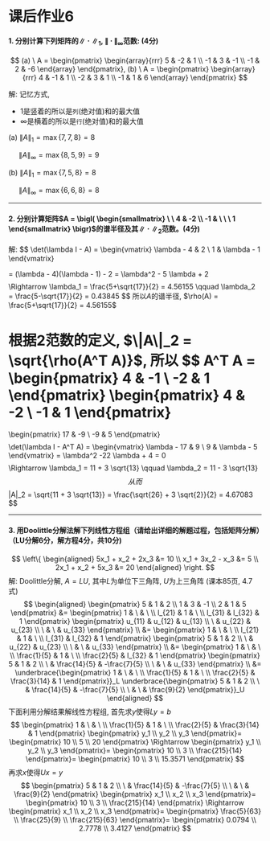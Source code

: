 # 课后作业6

#### 1. 分别计算下列矩阵的$\|\cdot\|_1$, $\|\cdot\|_\infty$范数: (4分)
$$
(a) \  A =
\begin{pmatrix}
    \begin{array}{rrr}
        5 & -2 & 1 \\
        -1 & 3 & -1 \\
        -1 & 2 & -6
    \end{array}
\end{pmatrix},
(b) \  A =
\begin{pmatrix}
    \begin{array}{rrr}
        4 & -1 & 1 \\
        -2 & 3 & 1 \\
        -1 & 1 & 6
    \end{array}
\end{pmatrix}
$$

解: 记忆方式,
* 1是竖着的所以是`列`(绝对值)和的最大值
* $\infty$是横着的所以是`行`(绝对值)和的最大值

(a) $\|A\|_1 = \max\{7, 7, 8\} = 8$

$\ \quad\|A\|_\infty = \max\{8, 5, 9\} = 9$

(b) $\|A\|_1 = \max\{7, 5, 8\} = 8$

$\ \quad\|A\|_\infty = \max\{6, 6, 8\} = 8$

---

#### 2. 分别计算矩阵$A = \bigl( \begin{smallmatrix} \ \ 4 & -2 \\ -1 & \ \ \ 1 \end{smallmatrix} \bigr)$的谱半径及其$\|\cdot\|_2$范数。(4分)
解:
$$
\det(\lambda I - A) =
\begin{vmatrix}
    \lambda - 4 & 2 \\
    1 & \lambda - 1
\end{vmatrix}

= (\lambda - 4)(\lambda - 1) - 2 = \lambda^2 - 5 \lambda + 2
$$
$$
\Rightarrow \lambda_1 = \frac{5+\sqrt{17}}{2} = 4.56155 \qquad \lambda_2 = \frac{5-\sqrt{17}}{2} = 0.43845
$$
所以$A$的谱半径, $\rho(A) = \frac{5+\sqrt{17}}{2} = 4.56155$

根据2范数的定义, $\|A\|_2 = \sqrt{\rho(A^T A)}$, 所以
$$
A^T A =
\begin{pmatrix}
    4 & -1 \\
    -2 & 1
\end{pmatrix}
\begin{pmatrix}
    4 & -2 \\
    -1 & 1
\end{pmatrix}
=
\begin{pmatrix}
    17 & -9 \\
    -9 & 5
\end{pmatrix}
$$
$$
\det(\lambda I - A^T A) =
\begin{vmatrix}
    \lambda - 17 & 9    \\
    9 & \lambda - 5
\end{vmatrix}
= \lambda^2 -22 \lambda + 4 = 0
$$
$$
\Rightarrow \lambda_1 = 11 + 3 \sqrt{13} \qquad \lambda_2 = 11 - 3 \sqrt{13}
$$
从而
$$
\|A\|_2 = \sqrt{11 + 3 \sqrt{13}} = \frac{\sqrt{26} + 3 \sqrt{2}}{2} = 4.67083
$$

---

#### 3. 用Doolittle分解法解下列线性方程组（请给出详细的解题过程，包括矩阵分解）（LU分解6分，解方程4分，共10分)
$$
\left\{
    \begin{aligned}
        5x_1 + x_2 + 2x_3 &= 10 \\
        x_1 + 3x_2 - x_3 &= 5 \\
        2x_1 + x_2 + 5x_3 &= 20
    \end{aligned}
\right.
$$
解: Doolittle分解, $A = LU$, 其中$L$为单位下三角阵, $U$为上三角阵 (课本85页, 4.7式)
$$
\begin{aligned}
    \begin{pmatrix}
        5 & 1 & 2 \\
        1 & 3 & -1 \\
        2 & 1 & 5
    \end{pmatrix}
    &=
    \begin{pmatrix}
        1 & \  & \  \\
        l_{21} & 1 & \  \\
        l_{31} & l_{32} & 1
    \end{pmatrix}
    \begin{pmatrix}
        u_{11} & u_{12} & u_{13} \\
        \   & u_{22} & u_{23} \\
        \   & \   & u_{33}
    \end{pmatrix} \\
    &=
    \begin{pmatrix}
        1 & \  & \  \\
        l_{21} & 1 & \  \\
        l_{31} & l_{32} & 1
    \end{pmatrix}
    \begin{pmatrix}
        5   & 1   & 2 \\
        \   & u_{22} & u_{23} \\
        \   & \   & u_{33}
    \end{pmatrix} \\
    &=
    \begin{pmatrix}
        1 & \  & \  \\
        \frac{1}{5} & 1 & \  \\
        \frac{2}{5} & l_{32} & 1
    \end{pmatrix}
    \begin{pmatrix}
        5   & 1   & 2 \\
        \   & \frac{14}{5} & -\frac{7}{5} \\
        \   & \   & u_{33}
    \end{pmatrix} \\
    &=
    \underbrace{\begin{pmatrix}
        1 & \  & \  \\
        \frac{1}{5} & 1 & \  \\
        \frac{2}{5} & \frac{3}{14} & 1
    \end{pmatrix}}_L
    \underbrace{\begin{pmatrix}
        5   & 1   & 2 \\
        \   & \frac{14}{5} & -\frac{7}{5} \\
        \   & \   & \frac{9}{2}
    \end{pmatrix}}_U
\end{aligned}
$$
下面利用分解结果解线性方程组, 首先求$y$使得$Ly=b$
$$
\begin{pmatrix}
    1 & \  & \  \\
    \frac{1}{5} & 1 & \  \\
    \frac{2}{5} & \frac{3}{14} & 1
\end{pmatrix}
\begin{pmatrix}
    y_1 \\
    y_2 \\
    y_3
\end{pmatrix}=
\begin{pmatrix}
    10 \\
    5 \\
    20
\end{pmatrix}
\Rightarrow
\begin{pmatrix}
    y_1 \\
    y_2 \\
    y_3
\end{pmatrix}=
\begin{pmatrix}
    10 \\
    3 \\
    \frac{215}{14}
\end{pmatrix}=
\begin{pmatrix}
    10 \\
    3 \\
    15.3571
\end{pmatrix}
$$
再求$x$使得$Ux=y$
$$
\begin{pmatrix}
    5   & 1   & 2 \\
    \   & \frac{14}{5} & -\frac{7}{5} \\
    \   & \   & \frac{9}{2}
\end{pmatrix}
\begin{pmatrix}
    x_1 \\
    x_2 \\
    x_3
\end{pmatrix}=
\begin{pmatrix}
    10 \\
    3 \\
    \frac{215}{14}
\end{pmatrix}
\Rightarrow
\begin{pmatrix}
    x_1 \\
    x_2 \\
    x_3
\end{pmatrix}=
\begin{pmatrix}
    \frac{5}{63} \\
    \frac{25}{9} \\
    \frac{215}{63}
\end{pmatrix}=
\begin{pmatrix}
    0.0794 \\
    2.7778 \\
    3.4127
\end{pmatrix}
$$
